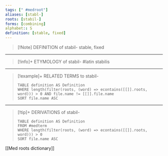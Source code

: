```yaml
---
tags: [" #medroot"]
aliases: [stabl-]
roots: [stabil-]
forms: [combining]
alphabet:: S
definition: [stable, fixed]
---
```

>[!Note] DEFINITION of stabil-
>stable, fixed
_____
>[!info]+ ETYMOLOGY of stabil-
>#latin stabilis
_____
>[!example]+ RELATED TERMS to stabil-
>```dataview
>TABLE definition AS Definition
>WHERE length(filter(roots, (word) => econtains([[]].roots, word))) > 0 AND file.name != [[]].file.name
>SORT file.name ASC
>```
_____
>[!tip]+ DERIVATIONS of stabil-
>```dataview
>TABLE definition AS Definition 
>FROM #medterm 
>WHERE length(filter(roots, (word) => econtains([[]].roots, word))) > 0
>SORT file.name ASC
>```

[[Med roots dictionary]]